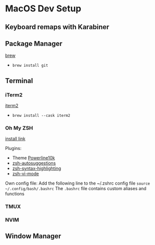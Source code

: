 # MacOS Dev Setup

## Keyboard remaps with Karabiner

## Package Manager
[brew](https://brew.sh/)

- `brew install git`

## Terminal
### iTerm2
[iterm2](https://iterm2.com/)

- `brew install --cask iterm2`

### Oh My ZSH
[install link](https://ohmyz.sh/#install)

Plugins:
- Theme [Powerline10k](https://github.com/romkatv/powerlevel10k#installation)
- [zsh-autosuggestions](https://github.com/zsh-users/zsh-autosuggestions/blob/master/INSTALL.md)
- [zsh-syntax-highlighting](https://github.com/zsh-users/zsh-syntax-highlighting)
- [zsh-vi-mode](https://github.com/jeffreytse/zsh-vi-mode#-usage)

Own config file:
Add the following line to the ~/.zshrc config file `source ~/.config/bash/.bashrc`
The `.bashrc` file contains custom aliases and functions 

### TMUX

### NVIM

## Window Manager


